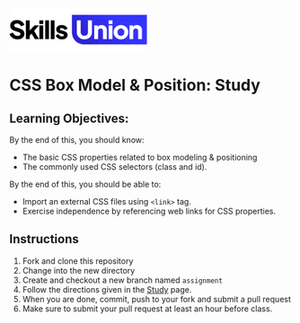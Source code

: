[<img src="assets/images/su-logo.png" alt="Skills Union Logo" height="80px" />](https://www.skillsunion.com/)

# CSS Box Model & Position: Study

## Learning Objectives:
By the end of this, you should know:
- The basic CSS properties related to box modeling & positioning
- The commonly used CSS selectors (class and id).

By the end of this, you should be able to:
- Import an external CSS files using `<link>` tag.
- Exercise independence by referencing web links for CSS properties.

## Instructions

1. Fork and clone this repository
2. Change into the new directory
3. Create and checkout a new branch named `assignment`
4. Follow the directions given in the [Study](https://github.com/skillsunion/css-box-model-and-positioning-study/study.md) page.
5. When you are done, commit, push to your fork and submit a pull request
6. Make sure to submit your pull request at least an hour before class.
